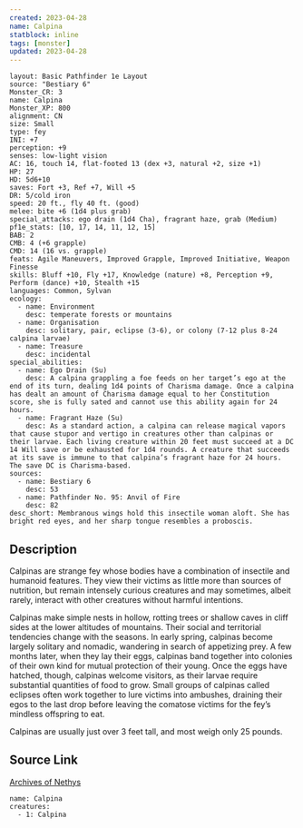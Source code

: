 ```yaml
---
created: 2023-04-28
name: Calpina
statblock: inline
tags: [monster]
updated: 2023-04-28
---
```

```statblock
layout: Basic Pathfinder 1e Layout
source: "Bestiary 6"
Monster_CR: 3
name: Calpina
Monster_XP: 800
alignment: CN
size: Small
type: fey
INI: +7
perception: +9
senses: low-light vision
AC: 16, touch 14, flat-footed 13 (dex +3, natural +2, size +1)
HP: 27
HD: 5d6+10
saves: Fort +3, Ref +7, Will +5
DR: 5/cold iron
speed: 20 ft., fly 40 ft. (good)
melee: bite +6 (1d4 plus grab)
special_attacks: ego drain (1d4 Cha), fragrant haze, grab (Medium)
pf1e_stats: [10, 17, 14, 11, 12, 15]
BAB: 2
CMB: 4 (+6 grapple)
CMD: 14 (16 vs. grapple)
feats: Agile Maneuvers, Improved Grapple, Improved Initiative, Weapon Finesse
skills: Bluff +10, Fly +17, Knowledge (nature) +8, Perception +9, Perform (dance) +10, Stealth +15
languages: Common, Sylvan
ecology:
  - name: Environment
    desc: temperate forests or mountains
  - name: Organisation
    desc: solitary, pair, eclipse (3-6), or colony (7-12 plus 8-24 calpina larvae)
  - name: Treasure
    desc: incidental
special_abilities:
  - name: Ego Drain (Su)
    desc: A calpina grappling a foe feeds on her target’s ego at the end of its turn, dealing 1d4 points of Charisma damage. Once a calpina has dealt an amount of Charisma damage equal to her Constitution score, she is fully sated and cannot use this ability again for 24 hours.
  - name: Fragrant Haze (Su)
    desc: As a standard action, a calpina can release magical vapors that cause stupor and vertigo in creatures other than calpinas or their larvae. Each living creature within 20 feet must succeed at a DC 14 Will save or be exhausted for 1d4 rounds. A creature that succeeds at its save is immune to that calpina’s fragrant haze for 24 hours. The save DC is Charisma-based.
sources:
  - name: Bestiary 6
    desc: 53
  - name: Pathfinder No. 95: Anvil of Fire
    desc: 82
desc_short: Membranous wings hold this insectile woman aloft. She has bright red eyes, and her sharp tongue resembles a proboscis.
```
## Description
Calpinas are strange fey whose bodies have a combination of insectile and humanoid features. They view their victims as little more than sources of nutrition, but remain intensely curious creatures and may sometimes, albeit rarely, interact with other creatures without harmful intentions. 

Calpinas make simple nests in hollow, rotting trees or shallow caves in cliff sides at the lower altitudes of mountains. Their social and territorial tendencies change with the seasons. In early spring, calpinas become largely solitary and nomadic, wandering in search of appetizing prey. A few months later, when they lay their eggs, calpinas band together into colonies of their own kind for mutual protection of their young. Once the eggs have hatched, though, calpinas welcome visitors, as their larvae require substantial quantities of food to grow. Small groups of calpinas called eclipses often work together to lure victims into ambushes, draining their egos to the last drop before leaving the comatose victims for the fey’s mindless offspring to eat. 

Calpinas are usually just over 3 feet tall, and most weigh only 25 pounds.
## Source Link
[Archives of Nethys](https://aonprd.com/MonsterDisplay.aspx?ItemName=Calpina)
```encounter-table
name: Calpina
creatures:
  - 1: Calpina
```
